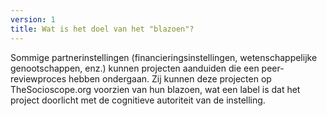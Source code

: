 ```yaml
---
version: 1
title: Wat is het doel van het "blazoen"?
---
```


Sommige partnerinstellingen (financieringsinstellingen, wetenschappelijke genootschappen, enz.) kunnen projecten aanduiden die een peer-reviewproces hebben ondergaan. Zij kunnen deze projecten op TheSocioscope.org voorzien van hun blazoen, wat een label is dat het project doorlicht met de cognitieve autoriteit van de instelling.
